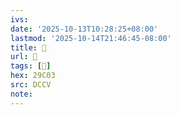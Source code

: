 ```yaml
---
ivs:
date: '2025-10-13T10:28:25+08:00'
lastmod: '2025-10-14T21:46:45-08:00'
title: 􅓋
url: 􅓋
tags: [𩰃]
hex: 29C03
src: DCCV
note:
---
```

